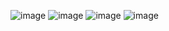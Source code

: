 ![image](https://github.com/ksvfs/quality/assets/99329434/6002ca71-15ee-4942-99d0-37eed49cbb4a)
![image](https://github.com/ksvfs/quality/assets/99329434/9742adc0-b5a9-4e16-a2de-48aa8a3403a2)
![image](https://github.com/ksvfs/quality/assets/99329434/bfeb734f-bc94-429f-b86b-6b2bce6482a4)
![image](https://github.com/ksvfs/quality/assets/99329434/02d75bc4-d9ac-44e7-8f98-b290d3476b03)
